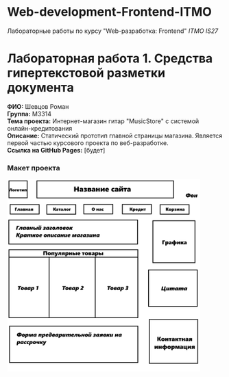 # Web-development-Frontend-ITMO

Лабораторные работы по курсу "Web-разработка: Frontend" *ITMO IS27*

# Лабораторная работа 1. Средства гипертекстовой разметки документа
**ФИО:** Шевцов Роман\
**Группа:** М3314\
**Тема проекта:** Интернет-магазин гитар "MusicStore" с системой онлайн-кредитования\
**Описание:** Статический прототип главной страницы магазина. Является первой частью курсового проекта по веб-разработке.\
**Ссылка на GitHub Pages:** [будет]

### Макет проекта
<img src="/images/maket.png" alt="Макет главной страницы" width="450" height="450" style="max-width: 100%;">